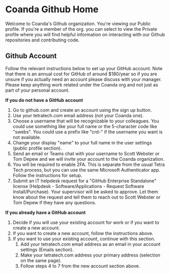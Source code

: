 # Coanda Github Home

Welcome to Coanda's Github organization. You're viewing our Public profile. If you're a member of the org. you can select to view the Private profile where you will find helpful information on interacting with our Github repositories and contributing code.

## Github Account

Follow the relevant instructions below to set up your GitHub account. Note that there is an annual cost for GitHub of around $180/year so if you are unsure if you actually need an account please discuss with your manager. Please keep anything work related under the Coanda org and not just as part of your personal account.

__If you do not have a GitHub account__
1. Go to github.com and create an account using the sign up button.
1. Use your tetratech.com email address (not your Coanda one).
1. Choose a username that will be recognizable to your colleagues. You could use something like your full name or the 5-character code like "swebs". You could use a prefix like "crd-" if the username you want is not available.
1. Change your display "name" to your full name in the user settings (public profile section).
1. Send an email or Teams chat with your username to Scott Webster or Tom Depew and we will invite your account to the Coanda organization.
1. You will be required to enable 2FA. This is separate from the usual Tetra Tech process, but you can use the same Microsoft Authenticator app. Follow the instructions for setup.
1. Submit an IT helpdesk request for a "GitHub Enterprise Standalone" license (Helpdesk - Software/Applications - Request Software Install/Purchase). Your supervisor will be asked to approve. Let them know about the request and tell them to reach out to Scott Webster or Tom Depew if they have any questions.

__If you already have a GitHub account__
1. Decide if you will use your existing account for work or if you want to create a new account.
1. If you want to create a new account, follow the instructions above.
1. If you want to use your existing account, continue with this section.
    1. Add your tetratech.com email address as an email in your account settings (Emails section).
    1. Make your tetratech.com address your primary address (selection on the same page).
    1. Follow steps 4 to 7 from the new account section above.

